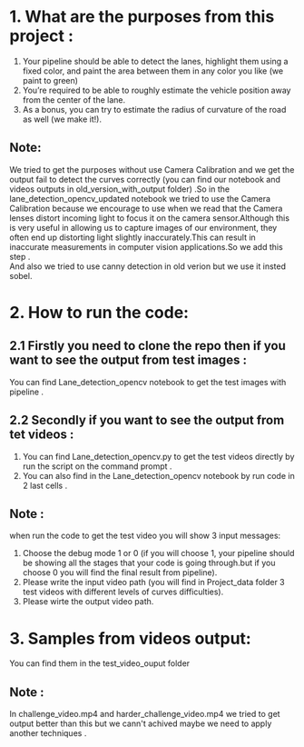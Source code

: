# 1. What are the purposes from this project :
1. Your pipeline should be able to detect the lanes, highlight them using a fixed color, and paint the 
area between them in any color you like (we paint to green) <br>
2. You’re required to be able to roughly estimate the vehicle position away from the center of the 
lane.<br>
3. As a bonus, you can try to estimate the radius of curvature of the road as well (we make it!).
## Note:
We tried to get the purposes without use Camera Calibration and we get the output fail to detect the curves correctly (you can find our notebook and videos outputs in old_version_with_output folder) .So in the lane_detection_opencv_updated notebook we tried to use the Camera Calibration because we encourage to use when we read that the Camera lenses distort incoming light to focus it on the camera sensor.Although this is very useful in allowing us to capture images of our environment, they often end up distorting light slightly inaccurately.This can result in inaccurate measurements in computer vision applications.So we add this step .<br> And also we tried to use canny detection in old verion but we use it insted sobel.


# 2. How to run the code:
## 2.1 Firstly you need to clone the repo then if you want to see the output from test images :<br>
  You can find Lane_detection_opencv notebook to get the test images with pipeline .
## 2.2 Secondly if you want to see the output from tet videos :<br>
 1. You can find Lane_detection_opencv.py to get the test videos directly by run the script on the command prompt .<br>
 2. You can also find in the Lane_detection_opencv notebook by run code in 2 last cells .<br>
 ## Note :
 when run the code to get the test video you will show 3 input messages:<br>
 1. Choose the debug mode 1 or 0 (if you will choose 1, your pipeline should be showing all the stages that your code is 
going through.but if you choose 0 you will find the final result from pipeline).<br>
 2. Please write the input video path (you will find in Project_data folder 3 test videos with different levels of curves difficulties).
 3. Please wirte the output video path.

# 3. Samples from videos output:
 You can find them in the test_video_ouput folder 
 ## Note :
 In challenge_video.mp4 and harder_challenge_video.mp4 we tried to get output better than this but we cann't achived maybe we need to apply another techniques .


